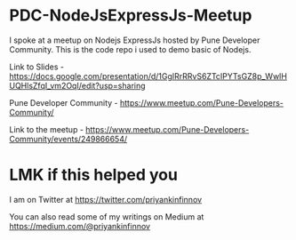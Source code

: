 # PDC-NodeJsExpressJs-Meetup

I spoke at a meetup on Nodejs ExpressJs hosted by Pune Developer Community. This is the code repo i used to demo basic of Nodejs.

Link to Slides - https://docs.google.com/presentation/d/1GgIRrRRvS6ZTcIPYTsGZ8p_WwlHUQHlsZfqI_vm2OqI/edit?usp=sharing

Pune Developer Community - https://www.meetup.com/Pune-Developers-Community/

Link to the meetup - https://www.meetup.com/Pune-Developers-Community/events/249866654/


# LMK if this helped you
I am on Twitter at https://twitter.com/priyankinfinnov 

You can also read some of my writings on Medium at https://medium.com/@priyankinfinnov 
